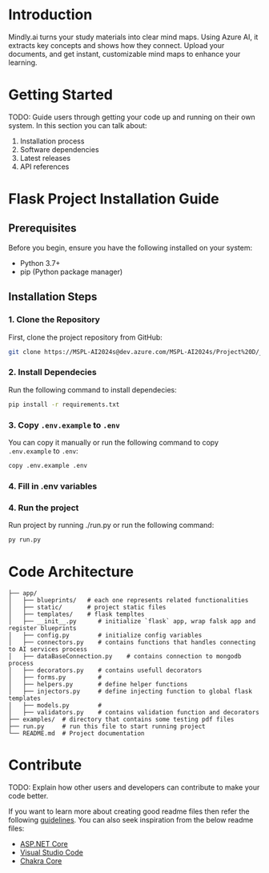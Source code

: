 # Introduction 
Mindly.ai turns your study materials into clear mind maps. Using Azure AI, it extracts key concepts and shows how they connect. Upload your documents, and get instant, customizable mind maps to enhance your learning.

# Getting Started
TODO: Guide users through getting your code up and running on their own system. In this section you can talk about:
1.	Installation process
2.	Software dependencies
3.	Latest releases
4.	API references

# Flask Project Installation Guide

## Prerequisites

Before you begin, ensure you have the following installed on your system:

- Python 3.7+
- pip (Python package manager)

## Installation Steps

### 1. Clone the Repository

First, clone the project repository from GitHub:

```bash
git clone https://MSPL-AI2024s@dev.azure.com/MSPL-AI2024s/Project%20D/_git/Project%20D
```
### 2. Install Dependecies

Run the following command to install dependecies:

```bash
pip install -r requirements.txt
```
### 3. Copy `.env.example` to `.env`

You can copy it manually or run the following command to copy `.env.example` to `.env`:

```bash
copy .env.example .env 
```
### 4. Fill in .env variables
### 4. Run the project

Run project by running ./run.py or run the following command:
```bash
py run.py
```

# Code Architecture
  ```plaintext
  ├── app/
  │   ├── blueprints/   # each one represents related functionalities
  │   ├── static/       # project static files
  │   ├── templates/    # flask templtes
  │   ├── __init__.py      # initialize `flask` app, wrap falsk app and register blueprints
  │   ├── config.py        # initialize config variables
  │   ├── connectors.py    # contains functions that handles connecting to AI services process
  │   ├── dataBaseConnection.py    # contains connection to mongodb process
  │   ├── decorators.py    # contains usefull decorators
  │   ├── forms.py         # 
  │   ├── helpers.py       # define helper functions 
  │   ├── injectors.py     # define injecting function to global flask templates 
  │   ├── models.py        # 
  │   ├── validators.py    # contains validation function and decorators 
  ├── examples/  # directory that contains some testing pdf files
  ├── run.py     # run this file to start running project
  └── README.md  # Project documentation
```

# Contribute
TODO: Explain how other users and developers can contribute to make your code better. 

If you want to learn more about creating good readme files then refer the following [guidelines](https://docs.microsoft.com/en-us/azure/devops/repos/git/create-a-readme?view=azure-devops). You can also seek inspiration from the below readme files:
- [ASP.NET Core](https://github.com/aspnet/Home)
- [Visual Studio Code](https://github.com/Microsoft/vscode)
- [Chakra Core](https://github.com/Microsoft/ChakraCore)